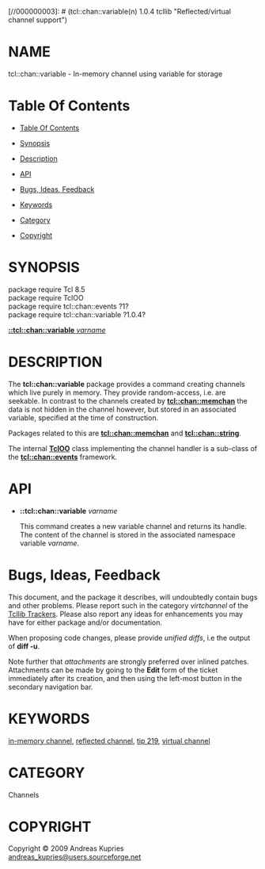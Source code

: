 
[//000000001]: # (tcl::chan::variable - Reflected/virtual channel support)
[//000000002]: # (Generated from file 'tcllib_variable.man' by tcllib/doctools with format 'markdown')
[//000000003]: # (tcl::chan::variable(n) 1.0.4 tcllib "Reflected/virtual channel support")

# NAME

tcl::chan::variable - In-memory channel using variable for storage

# <a name='toc'></a>Table Of Contents

  -  [Table Of Contents](#toc)

  -  [Synopsis](#synopsis)

  -  [Description](#section1)

  -  [API](#section2)

  -  [Bugs, Ideas, Feedback](#section3)

  -  [Keywords](#keywords)

  -  [Category](#category)

  -  [Copyright](#copyright)

# <a name='synopsis'></a>SYNOPSIS

package require Tcl 8.5  
package require TclOO  
package require tcl::chan::events ?1?  
package require tcl::chan::variable ?1.0.4?  

[__::tcl::chan::variable__ *varname*](#1)  

# <a name='description'></a>DESCRIPTION

The __tcl::chan::variable__ package provides a command creating channels which
live purely in memory. They provide random-access, i.e. are seekable. In
contrast to the channels created by __[tcl::chan::memchan](tcllib_memchan.md)__
the data is not hidden in the channel however, but stored in an associated
variable, specified at the time of construction.

Packages related to this are __[tcl::chan::memchan](tcllib_memchan.md)__ and
__[tcl::chan::string](tcllib_string.md)__.

The internal __[TclOO](../../../../index.md#tcloo)__ class implementing the
channel handler is a sub-class of the
__[tcl::chan::events](../virtchannel_core/events.md)__ framework.

# <a name='section2'></a>API

  - <a name='1'></a>__::tcl::chan::variable__ *varname*

    This command creates a new variable channel and returns its handle. The
    content of the channel is stored in the associated namespace variable
    *varname*.

# <a name='section3'></a>Bugs, Ideas, Feedback

This document, and the package it describes, will undoubtedly contain bugs and
other problems. Please report such in the category *virtchannel* of the [Tcllib
Trackers](http://core.tcl.tk/tcllib/reportlist). Please also report any ideas
for enhancements you may have for either package and/or documentation.

When proposing code changes, please provide *unified diffs*, i.e the output of
__diff -u__.

Note further that *attachments* are strongly preferred over inlined patches.
Attachments can be made by going to the __Edit__ form of the ticket immediately
after its creation, and then using the left-most button in the secondary
navigation bar.

# <a name='keywords'></a>KEYWORDS

[in-memory channel](../../../../index.md#in_memory_channel), [reflected
channel](../../../../index.md#reflected_channel), [tip
219](../../../../index.md#tip_219), [virtual
channel](../../../../index.md#virtual_channel)

# <a name='category'></a>CATEGORY

Channels

# <a name='copyright'></a>COPYRIGHT

Copyright &copy; 2009 Andreas Kupries <andreas_kupries@users.sourceforge.net>
